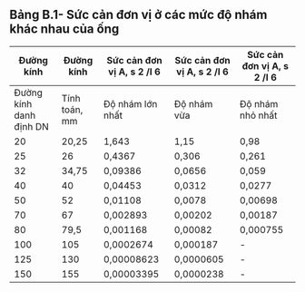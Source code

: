## Bảng B.1- Sức cản đơn vị ở các mức độ nhám khác nhau của ống

| Đường kính              | Đường kính    | Sức cản đơn vị A, s 2 /l 6   | Sức cản đơn vị A, s 2 /l 6   | Sức cản đơn vị A, s 2 /l 6   |
|-------------------------|---------------|------------------------------|------------------------------|------------------------------|
| Đường kính danh định DN | Tính toán, mm | Độ nhám lớn nhất             | Độ nhám vừa                  | Độ nhám nhỏ nhất             |
| 20                      | 20,25         | 1,643                        | 1,15                         | 0,98                         |
|   25 | 26    | 0,4367     | 0,306     | 0,261    |
|   32 | 34,75 | 0,09386    | 0,0656    | 0,059    |
|   40 | 40    | 0,04453    | 0,0312    | 0,0277   |
|   50 | 52    | 0,01108    | 0,0078    | 0,00698  |
|   70 | 67    | 0,002893   | 0,00202   | 0,00187  |
|   80 | 79,5  | 0,001168   | 0,00082   | 0,000755 |
|  100 | 105   | 0,0002674  | 0,000187  | -        |
|  125 | 130   | 0,00008623 | 0,0000605 | -        |
|  150 | 155   | 0,00003395 | 0,0000238 | -        |